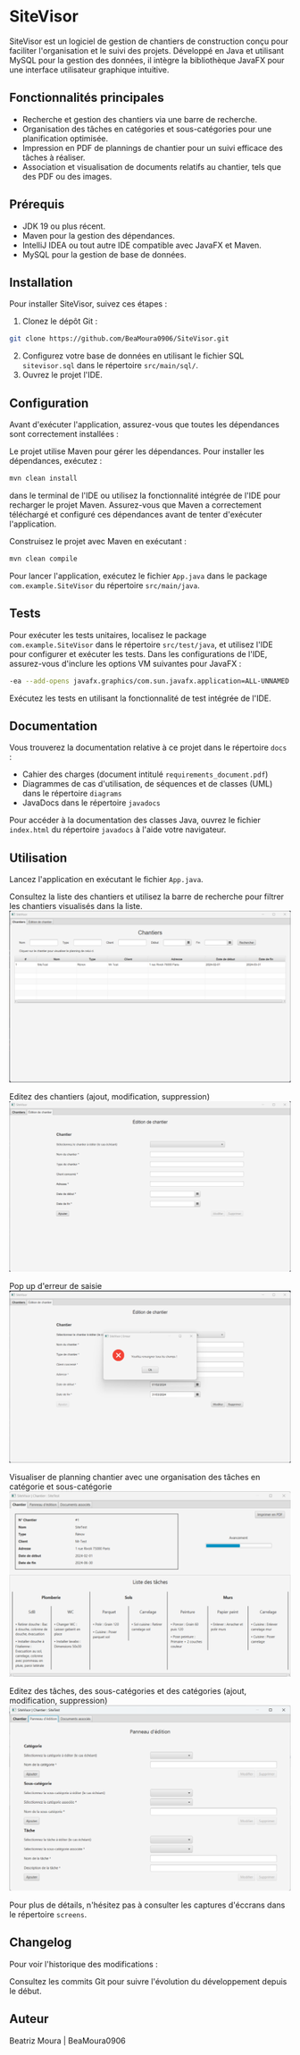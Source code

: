 # SiteVisor

SiteVisor est un logiciel de gestion de chantiers de construction conçu pour faciliter l'organisation et le suivi des projets. Développé en Java et utilisant MySQL pour la gestion des données, il intègre la bibliothèque JavaFX pour une interface utilisateur graphique intuitive.

## Fonctionnalités principales

- Recherche et gestion des chantiers via une barre de recherche.
- Organisation des tâches en catégories et sous-catégories pour une planification optimisée.
- Impression en PDF de plannings de chantier pour un suivi efficace des tâches à réaliser.
- Association et visualisation de documents relatifs au chantier, tels que des PDF ou des images.

## Prérequis

- JDK 19 ou plus récent.
- Maven pour la gestion des dépendances.
- IntelliJ IDEA ou tout autre IDE compatible avec JavaFX et Maven.
- MySQL pour la gestion de base de données.

## Installation
Pour installer SiteVisor, suivez ces étapes :

1. Clonez le dépôt Git :
```bash
git clone https://github.com/BeaMoura0906/SiteVisor.git
```
2. Configurez votre base de données en utilisant le fichier SQL `sitevisor.sql` dans le répertoire `src/main/sql/`.
3. Ouvrez le projet l'IDE.

## Configuration
Avant d'exécuter l'application, assurez-vous que toutes les dépendances sont correctement installées :

Le projet utilise Maven pour gérer les dépendances. Pour installer les dépendances, exécutez :
```bash
mvn clean install
```
dans le terminal de l'IDE ou utilisez la fonctionnalité intégrée de l'IDE pour recharger le projet Maven. Assurez-vous que Maven a correctement téléchargé et configuré ces dépendances avant de tenter d'exécuter l'application.

Construisez le projet avec Maven en exécutant :
```bash
mvn clean compile
```
Pour lancer l'application, exécutez le fichier `App.java` dans le package `com.example.SiteVisor` du répertoire `src/main/java`.

## Tests

Pour exécuter les tests unitaires, localisez le package `com.example.SiteVisor` dans le répertoire `src/test/java`, et utilisez l'IDE pour configurer et exécuter les tests. Dans les configurations de l'IDE, assurez-vous d'inclure les options VM suivantes pour JavaFX :
```bash
-ea --add-opens javafx.graphics/com.sun.javafx.application=ALL-UNNAMED
```
Exécutez les tests en utilisant la fonctionnalité de test intégrée de l'IDE.

## Documentation

Vous trouverez la documentation relative à ce projet dans le répertoire `docs` :
- Cahier des charges (document intitulé `requirements_document.pdf`)
- Diagrammes de cas d'utilisation, de séquences et de classes (UML) dans le répertoire `diagrams`
- JavaDocs dans le répertoire `javadocs`

Pour accéder à la documentation des classes Java, ouvrez le fichier `index.html` du répertoire `javadocs` à l'aide votre navigateur.

## Utilisation

Lancez l'application en exécutant le fichier `App.java`.

Consultez la liste des chantiers et utilisez la barre de recherche pour filtrer les chantiers visualisés dans la liste.
![HomePage](/screens/HomePage.png)

Editez des chantiers (ajout, modification, suppression)
![AddSitePage](/screens/AddSitePage.png)

Pop up d'erreur de saisie
![ErrorPopUp](/screens/ErrorPopUp.png)

Visualiser de planning chantier avec une organisation des tâches en catégorie et sous-catégorie
![SitePlanningPage](/screens/SitePlanningPage.png)

Editez des tâches, des sous-catégories et des catégories (ajout, modification, suppression)
![EditTasksPage_empty](/screens/EditTasksPage_empty.png)

Pour plus de détails, n'hésitez pas à consulter les captures d'éccrans dans le répertoire `screens`.

## Changelog
Pour voir l'historique des modifications :

Consultez les commits Git pour suivre l'évolution du développement depuis le début.

## Auteur

Beatriz Moura | BeaMoura0906
